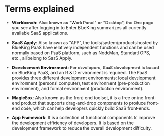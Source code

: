  # Terms explained 

 - **Workbench**: Also known as "Work Panel" or "Desktop", the One page you see after logging in to Enter BlueKing summarizes all currently available SaaS applications. 

 - **SaaS Apply**: Also known as "APP", the tools/system/products hosted by BlueKing PaaS have relatively independent functions and can be used normally based on PaaS platform, such as NodeMan, Standard OPS, etc., all belong to SaaS Apply. 

 - **Development Environment**: For developers, SaaS development is based on BlueKing PaaS, and an R & D environment is required.  The PaaS provides three different development environments: local development environment (personal computer), test environment (pre-production environment), and formal environment (production environment). 

 - **MagicBox**: Also known as the front-end toolset, it is a free online front-end product that supports drag-and-drop components to produce front-end code, which can help developers quickly build SaaS front-ends. 

 - **App Framework**: It is a collection of functional components to improve the development efficiency of developers. It is based on the development framework to reduce the overall development difficulty. 